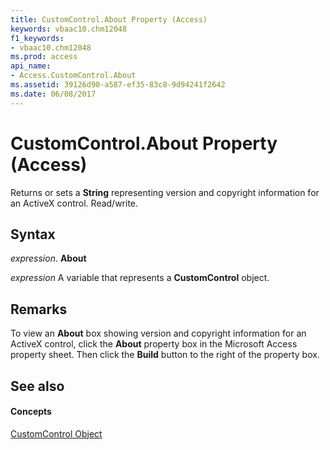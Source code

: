 ```yaml
---
title: CustomControl.About Property (Access)
keywords: vbaac10.chm12048
f1_keywords:
- vbaac10.chm12048
ms.prod: access
api_name:
- Access.CustomControl.About
ms.assetid: 39126d90-a587-ef35-83c8-9d94241f2642
ms.date: 06/08/2017
---
```



# CustomControl.About Property (Access)

Returns or sets a **String** representing version and copyright information for an ActiveX control. Read/write.


## Syntax

 _expression_. **About**

 _expression_ A variable that represents a **CustomControl** object.


## Remarks

To view an **About** box showing version and copyright information for an ActiveX control, click the **About** property box in the Microsoft Access property sheet. Then click the **Build** button to the right of the property box.


## See also


#### Concepts


[CustomControl Object](customcontrol-object-access.md)

